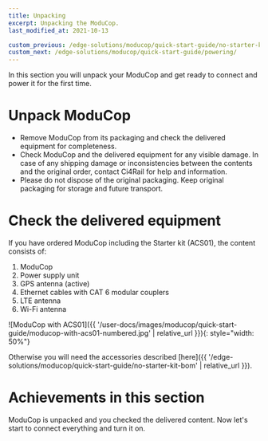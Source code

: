 ```yaml
---
title: Unpacking
excerpt: Unpacking the ModuCop.
last_modified_at: 2021-10-13

custom_previous: /edge-solutions/moducop/quick-start-guide/no-starter-kit-bom/
custom_next: /edge-solutions/moducop/quick-start-guide/powering/
---
```


In this section you will unpack your ModuCop and get ready to connect and power it for the first time.

# Unpack ModuCop
* Remove ModuCop from its packaging and check the delivered equipment for completeness.
* Check ModuCop and the delivered equipment for any visible damage. In case of any shipping damage or inconsistencies between the contents and the original order, contact Ci4Rail for help and information.
* Please do not dispose of the original packaging. Keep original packaging for storage and future transport. 

# Check the delivered equipment
If you have ordered ModuCop including the Starter kit (ACS01), the content consists of:

1. ModuCop
2. Power supply unit
3. GPS antenna (active)
4. Ethernet cables with CAT 6 modular couplers
5. LTE antenna
6. Wi-Fi antenna 

![ModuCop with ACS01]({{ '/user-docs/images/moducop/quick-start-guide/moducop-with-acs01-numbered.jpg' | relative_url }}){: style="width: 50%"}

Otherwise you will need the accessories described [here]({{ '/edge-solutions/moducop/quick-start-guide/no-starter-kit-bom' | relative_url }}).

# Achievements in this section
ModuCop is unpacked and you checked the delivered content. Now let's start to connect everything and turn it on.
